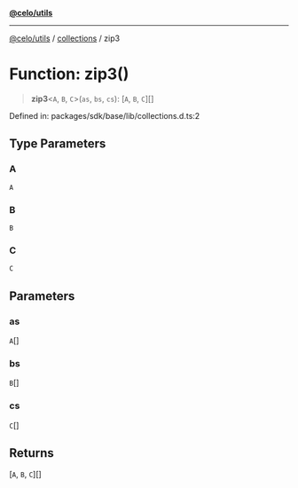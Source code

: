 [**@celo/utils**](../../README.md)

***

[@celo/utils](../../README.md) / [collections](../README.md) / zip3

# Function: zip3()

> **zip3**\<`A`, `B`, `C`\>(`as`, `bs`, `cs`): \[`A`, `B`, `C`\][]

Defined in: packages/sdk/base/lib/collections.d.ts:2

## Type Parameters

### A

`A`

### B

`B`

### C

`C`

## Parameters

### as

`A`[]

### bs

`B`[]

### cs

`C`[]

## Returns

\[`A`, `B`, `C`\][]
